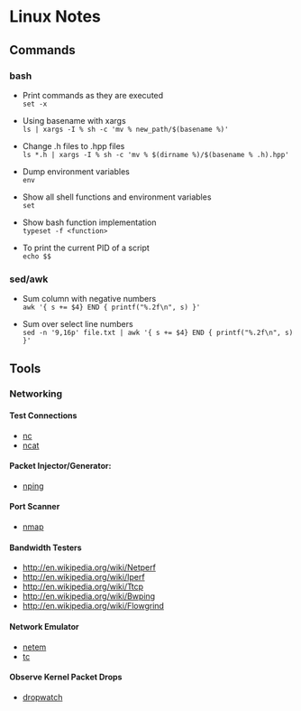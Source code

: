 # Linux Notes

## Commands
### bash
- Print commands as they are executed\
```set -x```

- Using basename with xargs\
```ls | xargs -I % sh -c 'mv % new_path/$(basename %)'```

- Change .h files to .hpp files\
```ls *.h | xargs -I % sh -c 'mv % $(dirname %)/$(basename % .h).hpp'```

- Dump environment variables\
```env```

- Show all shell functions and environment variables\
```set```

- Show bash function implementation\
```typeset -f <function>```

- To print the current PID of a script\
```echo $$```

### sed/awk
- Sum column with negative numbers\
```awk '{ s += $4} END { printf("%.2f\n", s) }'```

- Sum over select line numbers\
```sed -n '9,16p' file.txt | awk '{ s += $4} END { printf("%.2f\n", s) }'```

## Tools

### Networking
#### Test Connections
- [nc](http://www.freebsd.org/cgi/man.cgi?query=nc)
- [ncat](http://nmap.org/ncat/)

#### Packet Injector/Generator:
- [nping](http://nmap.org/nping/)

#### Port Scanner
- [nmap](http://nmap.org/book/man.html)

#### Bandwidth Testers
- http://en.wikipedia.org/wiki/Netperf
- http://en.wikipedia.org/wiki/Iperf
- http://en.wikipedia.org/wiki/Ttcp
- http://en.wikipedia.org/wiki/Bwping
- http://en.wikipedia.org/wiki/Flowgrind

#### Network Emulator
- [netem](http://www.linuxfoundation.org/collaborate/workgroups/networking/netem)
- [tc](http://man7.org/linux/man-pages/man8/tc-netem.8.html)

#### Observe Kernel Packet Drops
- [dropwatch](https://linux.die.net/man/1/dropwatch)
